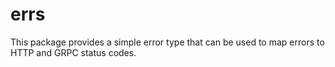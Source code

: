 # errs
This package provides a simple error type that can be used to map errors to HTTP and GRPC status codes.
